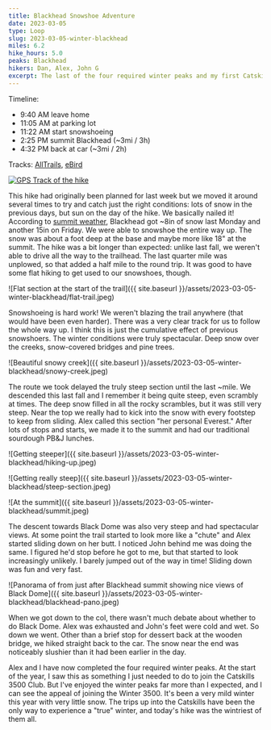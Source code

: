 ```yaml
---
title: Blackhead Snowshoe Adventure
date: 2023-03-05
type: Loop
slug: 2023-03-05-winter-blackhead
miles: 6.2
hike_hours: 5.0
peaks: Blackhead
hikers: Dan, Alex, John G
excerpt: The last of the four required winter peaks and my first Catskills snowshoeing adventure. Alex's "personal Everest".
---
```


Timeline:

- 9:40 AM leave home
- 11:05 AM at parking lot
- 11:22 AM start snowshoeing
- 2:25 PM summit Blackhead (~3mi / 3h)
- 4:32 PM back at car (~3mi / 2h)

Tracks: [AllTrails], [eBird]

[![GPS Track of the hike]({{site.baseurl}}/assets/2023-03-05-winter-blackhead/winter-blackhead-track.png)]({{site.baseurl}}/map/#2023-03-05-winter-blackhead)

This hike had originally been planned for last week but we moved it around several times to try and catch just the right conditions: lots of snow in the previous days, but sun on the day of the hike. We basically nailed it! According to [summit weather], Blackhead got ~8in of snow last Monday and another 15in on Friday. We were able to snowshoe the entire way up. The snow was about a foot deep at the base and maybe more like 18" at the summit. The hike was a bit longer than expected: unlike last fall, we weren't able to drive all the way to the trailhead. The last quarter mile was unplowed, so that added a half mile to the round trip. It was good to have some flat hiking to get used to our snowshoes, though.

![Flat section at the start of the trail]({{ site.baseurl }}/assets/2023-03-05-winter-blackhead/flat-trail.jpeg)

Snowshoeing is hard work! We weren't blazing the trail anywhere (that would have been even harder). There was a very clear track for us to follow the whole way up. I think this is just the cumulative effect of previous snowshoers. The winter conditions were truly spectacular. Deep snow over the creeks, snow-covered bridges and pine trees.

![Beautiful snowy creek]({{ site.baseurl }}/assets/2023-03-05-winter-blackhead/snowy-creek.jpeg)

The route we took delayed the truly steep section until the last ~mile. We descended this last fall and I remember it being quite steep, even scrambly at times. The deep snow filled in all the rocky scrambles, but it was still very steep. Near the top we really had to kick into the snow with every footstep to keep from sliding. Alex called this section "her personal Everest." After lots of stops and starts, we made it to the summit and had our traditional sourdough PB&J lunches.

![Getting steeper]({{ site.baseurl }}/assets/2023-03-05-winter-blackhead/hiking-up.jpeg)

![Getting really steep]({{ site.baseurl }}/assets/2023-03-05-winter-blackhead/steep-section.jpeg)

![At the summit]({{ site.baseurl }}/assets/2023-03-05-winter-blackhead/summit.jpeg)

The descent towards Black Dome was also very steep and had spectacular views. At some point the trail started to look more like a "chute" and Alex started sliding down on her butt. I noticed John behind me was doing the same. I figured he'd stop before he got to me, but that started to look increasingly unlikely. I barely jumped out of the way in time! Sliding down was fun and very fast.

![Panorama of from just after Blackhead summit showing nice views of Black Dome]({{ site.baseurl }}/assets/2023-03-05-winter-blackhead/blackhead-pano.jpeg)

When we got down to the col, there wasn't much debate about whether to do Black Dome. Alex was exhausted and John's feet were cold and wet. So down we went. Other than a brief stop for dessert back at the wooden bridge, we hiked straight back to the car. The snow near the end was noticeably slushier than it had been earlier in the day.

Alex and I have now completed the four required winter peaks. At the start of the year, I saw this as something I just needed to do to join the Catskills 3500 Club. But I've enjoyed the winter peaks far more than I expected, and I can see the appeal of joining the Winter 3500. It's been a very mild winter this year with very little snow. The trips up into the Catskills have been the only way to experience a "true" winter, and today's hike was the wintriest of them all.

[AllTrails]: https://www.alltrails.com/explore/recording/afternoon-snowshoe-at-black-dome-and-thomas-cole-mountain-via-batavia-kill-trail-d40d35b
[eBird]: https://ebird.org/checklist/S130308701
[summit weather]: https://www.mountain-forecast.com/peaks/Blackhead-New-York/forecasts/1204
